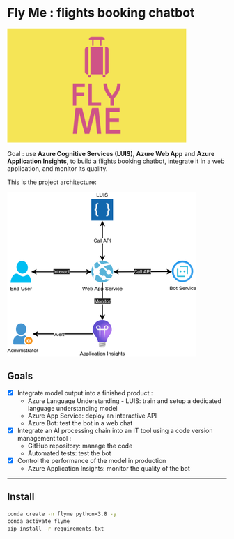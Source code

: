 # Fly Me : flights booking chatbot

![center-img h:450px](media/flyeme.png)

Goal : use **Azure Cognitive Services (LUIS)**, **Azure Web App** and **Azure Application Insights**, to build a flights booking chatbot, integrate it in a web application, and monitor its quality.

This is the project architecture:

![center-img h:450px](media/architecture.drawio.png "Current MVP architecture")

## Goals

-   [x] Integrate model output into a finished product :
    -   Azure Language Understanding - LUIS: train and setup a dedicated language understanding model
    -   Azure App Service: deploy an interactive API
    -   Azure Bot: test the bot in a web chat
-   [x] Integrate an AI processing chain into an IT tool using a code version management tool :
    -   GitHub repository: manage the code
    -   Automated tests: test the bot
-   [x] Control the performance of the model in production
    -   Azure Application Insights: monitor the quality of the bot

---

## Install

```sh
conda create -n flyme python=3.8 -y
conda activate flyme
pip install -r requirements.txt
```